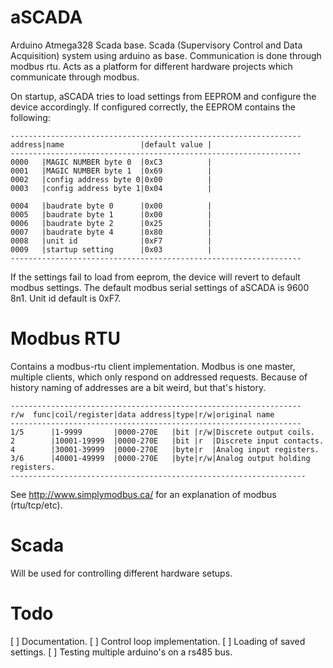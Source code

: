# aSCADA
Arduino Atmega328 Scada base. Scada (Supervisory Control and Data Acquisition) system using arduino as base.
Communication is done through modbus rtu. Acts as a platform for different hardware projects which communicate through 
modbus.

On startup, aSCADA tries to load settings from EEPROM and configure the device accordingly. If configured correctly, the EEPROM contains the following: 
```
-----------------------------------------------------------------
address|name                 |default value |
-----------------------------------------------------------------
0000   |MAGIC NUMBER byte 0  |0xC3          |
0001   |MAGIC NUMBER byte 1  |0x69          |
0002   |config address byte 0|0x00          |
0003   |config address byte 1|0x04          |

0004   |baudrate byte 0      |0x00          |
0005   |baudrate byte 1      |0x00          |
0006   |baudrate byte 2      |0x25          |
0007   |baudrate byte 4      |0x80          |
0008   |unit id              |0xF7          |
0009   |startup setting      |0x03          |
-----------------------------------------------------------------
```

If the settings fail to load from eeprom, the device will revert to default modbus settings. The default modbus serial settings of aSCADA is 9600 8n1. Unit id default is 0xF7.

# Modbus RTU
Contains a modbus-rtu client implementation. Modbus is one master, multiple clients, which only respond on addressed requests. 
Because of history naming of addresses are a bit weird, but that's history.

```
-----------------------------------------------------------------
r/w  func|coil/register|data address|type|r/w|original name
-----------------------------------------------------------------
1/5      |1-9999       |0000-270E   |bit |r/w|Discrete output coils.
2        |10001-19999  |0000-270E   |bit |r  |Discrete input contacts.
4        |30001-39999  |0000-270E   |byte|r  |Analog input registers.
3/6      |40001-49999  |0000-270E   |byte|r/w|Analog output holding registers.
------------------------------------------------------------------
```

See http://www.simplymodbus.ca/ for an explanation of modbus (rtu/tcp/etc). 

# Scada
Will be used for controlling different hardware setups.

# Todo
[ ] Documentation.
[ ] Control loop implementation.
[ ] Loading of saved settings.
[ ] Testing multiple arduino's on a rs485 bus.
